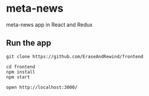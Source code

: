 # meta-news
meta-news app in React and Redux

## Run the app

```
git clone https://github.com/EraseAndRewind/frontend

cd frontend
npm install
npm start

open http://localhost:3000/

```

